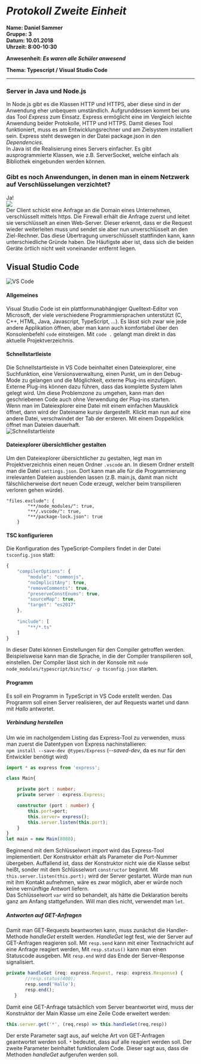 # _Protokoll Zweite Einheit_  

**Name: Daniel Sammer**  
**Gruppe: 3**  
**Datum: 10.01.2018**  
**Uhrzeit: 8:00-10:30**  
  
**Anwesenheit: _Es waren alle Schüler anwesend_**  
  
**Thema: Typescript / Visual Studio Code**  
  
-----------------------------------------------------------
  
### Server in Java und Node.js  
In Node.js gibt es die Klassen HTTP und HTTPS, aber diese sind in der Anwendung eher unbequem umständlich. Aufgrunddessen kommt bei uns das Tool *Express* zum Einsatz. Express ermöglicht eine im Vergleich leichte Anwendung beider Protokolle, HTTP und HTTPS. Damit dieses Tool funktioniert, muss es am Entwicklungsrechner und am Zielsystem installiert sein. Express steht deswegen in der Datei package.json in den *Dependencies*.  
In Java ist die Realisierung eines Servers einfacher. Es gibt ausprogrammierte Klassen, wie z.B. ServerSocket, welche einfach als Bibliothek eingebunden werden können.  

### Gibt es noch Anwendungen, in denen man in einem Netzwerk auf Verschlüsselungen verzichtet?  
Ja!  
![](https://github.com/HTLMechatronics/m14-la1-sx/blob/samdam14/samdam14/http%20Anwendung.PNG)  
Der Client schickt eine Anfrage an die Domain eines Unternehmen, verschlüsselt mittels https. Die Firewall erhält die Anfrage zuerst und leitet sie verschlüsselt an einen Web-Server. Dieser erkennt, dass er die Request wieder weiterleiten muss und sendet sie aber nun unverschlüsselt an den Ziel-Rechner. Das diese Übertragung unverschlüsselt stattfinden kann, kann unterschiedliche Gründe haben. Die Häufigste aber ist, dass sich die beiden Geräte örtlich nicht weit voneinander entfernt liegen.  

## Visual Studio Code  
![VS Code](https://github.com/HTLMechatronics/m14-la1-sx/blob/samdam14/samdam14/VS%20Code.png)  
#### Allgemeines  
Visual Studio Code ist ein plattformunabhängiger Quelltext-Editor von Microsoft, der viele verschiedene Programmiersprachen unterstützt (C, C++, HTML, Java, Javascript, TypeScript, ...). Es lässt sich zwar wie jede andere Applikation öffnen, aber man kann auch komfortabel über den Konsolenbefehl `code` einsteigen. Mit `code .` gelangt man direkt in das aktuelle Projektverzeichnis.  
  
#### Schnellstartleiste  
Die Schnellstartleiste in VS Code beinhaltet einen Dateiexplorer, eine Suchfunktion, eine Versionsverwaltung, einen Punkt, um in den Debug-Mode zu gelangen und die Möglichkeit, externe Plug-ins einzufügen. Externe Plug-ins können dazu führen, dass das komplette System lahm gelegt wird. Um diese Problemzone zu umgehen, kann man den geschriebenen Code auch ohne Verwendung der Plug-ins starten.  
Wenn man im Dateiexplorer eine Datei mit einem einfachen Mausklick öffnet, dann wird der Dateiname kursiv dargestellt. Klickt man nun auf eine andere Datei, verschwindet der Tab der ersteren. Mit einem Doppelklick öffnet man Dateien dauerhaft.  
![Schnellstartleiste](https://github.com/HTLMechatronics/m14-la1-sx/blob/samdam14/samdam14/startleiste.jpg)  
  
#### Dateiexplorer übersichtlicher gestalten  
Um den Dateiexplorer übersichtlicher zu gestalten, legt man im Projektverzeichnis einen neuen Ordner `.vscode` an. In diesem Ordner erstellt man die Datei `settings.json`. Dort kann man alle für die Programmierung irrelevanten Dateien ausblenden lassen (z.B. main.js, damit man nicht fälschlicherweise dort neuen Code erzeugt, welcher beim transpilieren verloren gehen würde).  
```
"files.exclude": {
		"**/node_modules/": true,
		"**/.vscode/": true,
		"**/package-lock.json": true
	}
```
  
#### TSC konfigurieren  
Die Konfiguration des TypeScript-Compilers findet in der Datei `tsconfig.json` statt:  
```TypeScript
{
    "compilerOptions": {
        "module": "commonjs",
        "noImplicitAny": true,
        "removeComments": true,
        "preserveConstEnums": true,
        "sourceMap": true,
        "target": "es2017"
    },
    
    "include": [
        "**/*.ts"
    ]
}
```
In dieser Datei können Einstellungen für den Compiler getroffen werden. Beispielsweise kann man die Sprache, in die der Compiler transpilieren soll, einstellen. Der Compiler lässt sich in der Konsole mit `node node_modules/typescript/bin/tsc/ -p tsconfig.json` starten.  
  
#### Programm  
Es soll ein Programm in TypeScript in VS Code erstellt werden. Das Programm soll einen Server realisieren, der auf Requests wartet und dann mit *Hallo* antwortet.  
  
##### Verbindung herstellen  
Um wie im nacholgendem Listing das Express-Tool zu verwenden, muss man zuerst die Datentypen von Express nachinstallieren:  
`npm install --save-dev @types/Express` (*--saved-dev*, da es nur für den Entwickler benötigt wird)  

```TypeScript
import * as express from 'express';

class Main{

    private port : number;
    private server : express.Express;

    constructor (port : number) {
        this.port=port;
        this.server= express();
        this.server.listen(this.port);
    }
}
let main = new Main(8080);
```
Beginnend mit dem Schlüsselwort *import* wird das Express-Tool implementiert. Der Konstruktor erhält als Parameter die Port-Nummer übergeben. Auffallend ist, dass der Konstruktor nicht wie die Klasse selbst heißt, sonder mit dem Schlüsselwort `constructor` beginnt. 
Mit `this.server.listen(this.port);` wird der Server gestartet. Würde man nun mit ihm Kontakt aufnehmen, wäre es zwar möglich, aber er würde noch keine vernünftige Antwort liefern.  
Das Schlüsselwort `var` wird so behandelt, als hätte die Deklaration bereits ganz am Anfang stattgefunden. Will man dies nicht, verwendet man `let`.  
  
##### Antworten auf GET-Anfragen  
Damit man GET-Requests beantworten kann, muss zunächst die Handler-Methode *handleGet* erstellt werden. *HandleGet* legt fest, wie der Server auf GET-Anfragen reagieren soll. Mit `resp.send` kann mit einer Textnachricht auf eine Anfrage reagiert werden, Mit `resp.status()` kann man einen Statuscode ausgeben. Mit `resp.end` wird das Ende der Server-Response signalisiert.  
 ```TypeScript
 private handleGet (req: express.Request, resp: express.Response) {
        //resp.status(400);
        resp.send('Hallo');
        resp.end();
    }
```
  
Damit eine GET-Anfrage tatsächlich vom Server beantwortet wird, muss der Konstruktor der Main Klasse um eine Zeile Code erweitert werden:
```TypeScript
this.server.get('*', (req,resp) => this.handleGet(req,resp))
```
Der erste Parameter sagt aus, auf welche Art von GET-Anfragen geantwortet werden soll. `*` bedeutet, dass auf alle reagiert werden soll.  Der zweite Parameter beinhaltet funktionalem Code. Dieser sagt aus, dass die Methoden *handleGet* aufgerufen werden soll.
